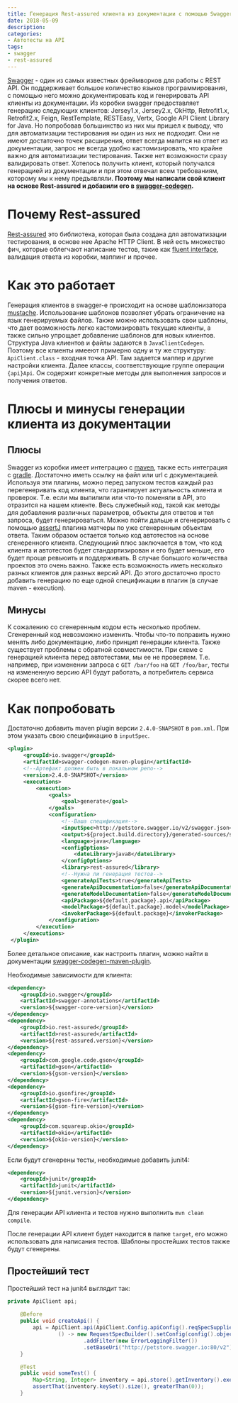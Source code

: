 ```yaml
---
title: Генерация Rest-assured клиента из документации с помощью Swagger
date: 2018-05-09
description: 
categories: 
- Автотесты на API
tags:
- swagger
- rest-assured
---
```

[Swagger](https://swagger.org) - один из самых известных фреймворков для работы с REST API. Он поддерживает большое количество языков программирования, с помощью него можно документировать код и генерировать API клиенты из документации.
Из коробки swagger предоставляет генерацию следующих клиентов: Jersey1.x, Jersey2.x, OkHttp, Retrofit1.x, Retrofit2.x, Feign, RestTemplate, RESTEasy, Vertx, Google API Client Library for Java. Но попробовав большинство из них мы пришел к выводу, что для автоматизации тестирования ни один из них не подходит. Они не имеют достаточно точек расширения, ответ всегда мапится на ответ из документации, запрос не всегда удобно кастомизировать, что крайне важно для автоматизации тестирования. Также нет возможности сразу валидировать ответ. 
Хотелось получить клиент, который получался генерацией из документации и при этом отвечал всем требованиям, которому мы к нему предъявляли. **Поэтому мы написали свой клиент на основе Rest-assured и добавили его в [swagger-codegen](https://github.com/swagger-api/swagger-codegen).**

# Почему Rest-assured
[Rest-assured](http://rest-assured.io/) это библиотека, которая была создана для автоматизации тестирования, в основе нее Apache HTTP Client. В ней есть множество фич, которые облегчают написание тестов, такие как [fluent interface](https://ru.wikipedia.org/wiki/Fluent_interface), валидация ответа из коробки, маппинг и прочее. 

# Как это работает
Генерация клиентов в swagger-е происходит на основе шаблонизатора [mustache](http://mustache.github.io/). 
Использование шаблонов позволяет убрать ограничение на язык генерируемых файлов. Также можно использовать свои шаблоны, что дает возможность легко кастомизировать текущие клиенты, а также сильно упрощает добавление шаблонов для новых клиентов. 
Структура Java клиентов и файлы задаются в `JavaClientCodegen`. Поэтому все клиенты имееют примерно одну и ту же структуру: `ApiClient.class` - входная точка API. Там задается маппер и другие настройки клиента. Далее классы, соответствующие группе операции `{api}Api`. Он содержит конкретные методы для выполнения запросов и получения ответов.

# Плюсы и минусы генерации клиента из документации
## Плюсы
Swagger из коробки имеет интеграцию с [maven](https://github.com/swagger-api/swagger-codegen/blob/master/modules/swagger-codegen-maven-plugin/README.md), также есть интеграция с [gradle](https://github.com/int128/gradle-swagger-generator-plugin). Достаточно иметь ссылку на файл или url с документацией. Используя эти плагины, можно перед запуском тестов каждый раз перегенеривать код клиента, что гарантирует актуальность клиента и проверок. Т.е. если мы выпилили или что-то поменяли в API, это отразится на нашем клиенте. Весь служебный код, такой как методы для добавления различных параметров, объекты для ответов и тел запроса, будет генерироваться. Можно пойти дальше и сгенерировать с помощью [assertJ](http://joel-costigliola.github.io/assertj/) плагина матчеры по уже сгенеренным объектам ответа. Таким образом остается только код автотестов на основе сгенеренного клиента. 
 Следующиий плюс заключается в том, что код клиента и автотестов будет стандартизирован и его будет меньше, его будет проще ревьюить и поддерживать. В случае большого количества проектов это очень важно. 
 Также есть возможность иметь несколько разных клиентов для разных версий API. До этого достаточно просто добавить генерацию по еще одной спецификации в плагин (в случае maven - execution). 

## Минусы
К сожалению со сгенеренным кодом есть несколько проблем. Сгенеренный код невозможно изменить. Чтобы что-то поправить нужно менять либо документацию, либо принцип генерации клиента. Также существует проблемы с обратной совместимости. При схеме с генерацией клиента перед автотестами, мы ее не проверяем. Т.е. например, при изменении запроса с `GET /bar/foo` на `GET /foo/bar`, тесты на измененную версию API будут работать, а потребитель сервиса скорее всего нет. 

# Как попробовать 

Достаточно добавить maven plugin версии `2.4.0-SNAPSHOT` в `pom.xml`. При этом указать свою спецификацию в `inputSpec`.
```xml
<plugin>
     <groupId>io.swagger</groupId>
     <artifactId>swagger-codegen-maven-plugin</artifactId>
     <!--Артефакт должен быть в локальном репо-->
     <version>2.4.0-SNAPSHOT</version>
     <executions>
         <execution>
             <goals>
                 <goal>generate</goal>
             </goals>
             <configuration>
                 <!--Ваша спецификация-->
                 <inputSpec>http://petstore.swagger.io/v2/swagger.json</inputSpec>
                 <output>${project.build.directory}/generated-sources/swagger</output>
                 <language>java</language>
                 <configOptions>
                     <dateLibrary>java8</dateLibrary>
                 </configOptions>
                 <library>rest-assured</library>
                 <!--Нужна ли генерация тестов-->
                 <generateApiTests>true</generateApiTests>
                 <generateApiDocumentation>false</generateApiDocumentation>
                 <generateModelDocumentation>false</generateModelDocumentation>
                 <apiPackage>${default.package}.api</apiPackage>
                 <modelPackage>${default.package}.model</modelPackage>
                 <invokerPackage>${default.package}</invokerPackage>
             </configuration>
         </execution>
     </executions>
 </plugin>
```
Более детальное описание, как настроить плагин, можно найти в документации [swagger-codegen-maven-plugin](https://github.com/swagger-api/swagger-codegen/blob/master/modules/swagger-codegen-maven-plugin/README.md).

Необходимые зависимости для клиента:

```xml
<dependency>
    <groupId>io.swagger</groupId>
    <artifactId>swagger-annotations</artifactId>
    <version>${swagger-core-version}</version>
</dependency>
<dependency>
    <groupId>io.rest-assured</groupId>
    <artifactId>rest-assured</artifactId>
    <version>${rest-assured.version}</version>
</dependency>
<dependency>
    <groupId>com.google.code.gson</groupId>
    <artifactId>gson</artifactId>
    <version>${gson-version}</version>
</dependency>
<dependency>
    <groupId>io.gsonfire</groupId>
    <artifactId>gson-fire</artifactId>
    <version>${gson-fire-version}</version>
</dependency>
<dependency>
    <groupId>com.squareup.okio</groupId>
    <artifactId>okio</artifactId>
    <version>${okio-version}</version>
</dependency>
```

Если будут сгенерены тесты, необходимые добавить junit4:

```xml
<dependency>
    <groupId>junit</groupId>
    <artifactId>junit</artifactId>
    <version>${junit.version}</version>
</dependency>
```

Для генерации API клиента и тестов нужно выполнить `mvn clean compile`.

После генерации API клиент будет находится в папке `target`, его можно использовать для написания тестов. Шаблоны простейших тестов также будут сгенерены.

## Простейший тест
Простейший тест на junit4 выглядит так:

```java
private ApiClient api;
    
    @Before
    public void createApi() {
        api = ApiClient.api(ApiClient.Config.apiConfig().reqSpecSupplier(
                () -> new RequestSpecBuilder().setConfig(config().objectMapperConfig(objectMapperConfig().defaultObjectMapper(gson())))
                        .addFilter(new ErrorLoggingFilter())
                        .setBaseUri("http://petstore.swagger.io:80/v2")));
    }

    @Test
    public void someTest() {
        Map<String, Integer> inventory = api.store().getInventory().executeAs(validatedWith(shouldBeCode(SC_OK)));
        assertThat(inventory.keySet().size(), greaterThan(0));
    }
```